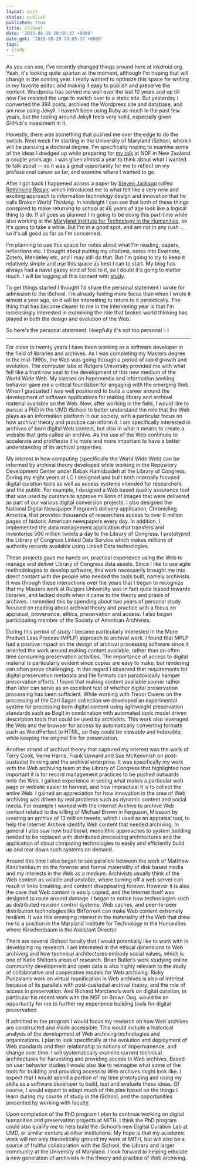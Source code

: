 ```yaml
---
layout: post
status: publish
published: true
title: iSchool
date: '2015-08-29 20:05:37 +0000'
date_gmt: '2015-08-29 20:05:37 +0000'
tags:
- study
---
```


As you can see, I've recently changed things around here at inkdroid.org. Yeah,
it's looking quite spartan at the moment, although I'm hoping that will change 
in the coming year. I really wanted to optimize this space for writing in my favorite editor, and making it easy to publish and preserve the content. Wordpress has served me well over the last 10 years and up till now I've resisted the urge to switch over to a static site. But yesterday I converted the 394 posts, archived the Wordpress site and database, and am now using Jekyll. I haven't been using Ruby as much in the past few years, but the tooling around Jekyll feels very solid, especially given GitHub's investment in it.

Honestly, there *was* something that pushed me over the edge to do the switch.
Next week I'm starting in the University of Maryland iSchool, where I will be
pursuing a doctoral degree. I'm specifically hoping to examine some of the ideas
I dredged up while preparing for [my talk][WebPresMed] at NDF in New
Zealand a couple years ago. I was given almost a year to think about what I
wanted to talk about -- so it was a great opportunity for me to reflect on my 
professional career so far, and examine where I wanted to go.

After I got back I
happened across a paper by [Steven Jackson] called [Rethinking Repair], which
introduced me to what felt like a very new and exciting approach to 
information technology design and innovation that he calls *Broken World
Thinking*. In hindsight I can see that both of these things conspired to 
make returning to school at 46 years of age look like a logical thing to do. If
all goes as planned I'm going to be doing this part-time while also working at
the [Maryland Institute for Technology in the Humanities][mith], so it's going 
to take a while. But I'm in a good spot, and am not in any rush ... so it's all
good as far as I'm concerned.

I'm planning to use this space for notes about what I'm reading, papers, 
reflections etc. I thought about putting my citations, notes into Evernote, 
Zotero, Mendeley etc, and I may still do that. But I'm going to try to keep it
relatively simple and use this space as best I can to start. My blog has 
always had a navel gazey kind of feel to it, so I doubt it's going to matter 
much. I will be tagging all this content with [study].

To get things started I thought I'd share the personal statement I wrote
for admission to the iSchool. I'm already feeling more focus than when I wrote
it almost a year ago, so it will be interesting to return to it periodically.
The thing that has become clearer to me in the intervening year is that I'm 
increasingly interested in examining the role that broken world thinking has 
played in both the design and evolution of the Web. 

So here's the personal statement. Hoepfully it's not too personal :-)

<hr>

For close to twenty years I have been working as a software developer in the
field of libraries and archives. As I was completing my Masters degree in the
mid-1990s, the Web was going through a period of rapid growth and evolution. The computer labs at Rutgers University provided me with what felt like a front row seat to the development of this new medium of the World Wide Web. My classes on hypermedia and information seeking behavior gave me a critical foundation for engaging with the emerging Web. When I graduated I was well positioned to build a career around the development of software applications for making library and archival material available on the Web. Now, after working in the field, I would like to pursue a PhD in the UMD iSchool to better understand the role that the Web plays as an information platform in our society, with a particular focus on how archival theory and practice can inform it. I am specifically interested in archives of born digital Web content, but also in what it means to create a website that gets called an archive. As the use of the Web continues to accelerate and proliferate it is more and more important to have a better understanding of its archival properties.

My interest in how computing (specifically the World Wide Web) can be informed
by archival theory developed while working in the Repository Development Center
under Babak Hamidzadeh at the Library of Congress. During my eight years at LC I designed and built both internally focused digital curation tools as well as
access systems intended for researchers and the public. For example, I designed
a Web based quality assurance tool that was used by curators to approve millions of images that were delivered as part of our various digital conversion projects. I also designed the National Digital Newspaper Program’s delivery application, Chronicling America, that provides thousands of researchers access to over 8 million pages of historic American newspapers every day. In addition, I implemented the data management application that transfers and inventories 500 million tweets a day to the Library of Congress. I prototyped the Library of Congress Linked Data Service which makes millions of authority records available using Linked Data technologies. 

These projects gave me hands on, practical experience using the Web to manage
and deliver Library of Congress data assets. Since I like to use agile
methodologies to develop software, this work necessarily brought me into direct
contact with the people who needed the tools built, namely archivists. It was
through these interactions over the years that I began to recognize that my
Masters work at Rutgers University was in fact quite biased towards libraries,
and lacked depth when it came to the theory and praxis of archives. I remedied
this by spending about two years of personal study focused on reading about
archival theory and practice with a focus on appraisal, provenance, ethics,
preservation and access. I also began participating member of the Society of
American Archivists.

During this period of study I became particularly interested in the More Product Less Process (MPLP) approach to archival work. I found that MPLP had a positive impact on the design of archival processing software since it oriented the work around making content available, rather than on often time consuming preservation activities. The importance of access to digital material is particularly evident since copies are easy to make, but rendering can often prove challenging. In this regard I observed that requirements for digital preservation metadata and file formats can paradoxically hamper preservation efforts. I found that making content available sooner rather than later can serve as an excellent test of whether digital preservation processing has been sufficient. While working with Trevor Owens on the processing of the Carl Sagan collection we developed an experimental system for processing born digital content using lightweight preservation standards such as BagIt in combination with automated topic model driven description tools that could be used by archivists. This work also leveraged the Web and the browser for access by automatically converting formats such as WordPerfect to HTML, so they could be viewable and indexable, while keeping the original file for preservation.

Another strand of archival theory that captured my interest was the work of
Terry Cook, Verne Harris, Frank Upward and Sue McKemmish on post-custodial
thinking and the archival enterprise. It was specifically my work with the Web
archiving team at the Library of Congress that highlighted how important it is
for record management practices to be pushed outwards onto the Web. I gained
experience in seeing what makes a particular web page or website easier to
harvest, and how impractical it is to collect the entire Web. I gained an
appreciation for how innovation in the area of Web archiving was driven by real
problems such as dynamic content and social media. For example I worked with the Internet Archive to archive Web content related to the killing of Michael Brown in Ferguson, Missouri by creating an archive of 13 million tweets, which I used as an appraisal tool, to help the Internet Archive identify Web content that needed archiving. In general I also saw how traditional, monolithic approaches to system building needed to be replaced with distributed processing architectures and the application of cloud computing technologies to easily and efficiently build up and tear down such systems on demand.

Around this time I also began to see parallels between the work of Matthew Kirschenbaum on the forensic and formal materiality of disk based media and my interests in the Web as a medium. Archivists usually think of the Web content as volatile and unstable, where turning off a web server can result in links breaking, and content disappearing forever. However it is also the case that Web content is easily copied, and the Internet itself was designed to route around damage. I began to notice how technologies such as distributed revision control systems, Web caches, and peer-to-peer distribution technologies like BitTorrent can make Web content extremely resilient. It was this emerging interest in the materiality of the Web that drew me to a position in the Maryland Institute for Technology in the Humanities where Kirschenbaum is the Assistant Director.

There are several iSchool faculty that I would potentially like to work with in developing my research. I am interested in the ethical dimensions to Web archiving and how technical architectures embody social values, which is one of Katie Shilton’s areas of research. Brian Butler’s work studying online community development and open data is also highly relevant to the study of collaborative and cooperative models for Web archiving. Ricky Punzalan’s work on virtual reunification in Web archives is also of interest because of its parallels with post-custodial archival theory, and the role of access in preservation. And Richard Marciano’s work on digital curation, in particular his recent work with the NSF on Brown Dog, would be an opportunity for me to further my experience building tools for digital preservation.

If admitted to the program I would focus my research on how Web archives are constructed and made accessible. This would include a historical analysis of the development of Web archiving technologies and organizations. I plan to look specifically at the evolution and deployment of Web standards and their relationship to notions of impermanence, and change over time. I will systematically examine current technical architectures for harvesting and providing access to Web archives. Based on user behavior studies I would also like to reimagine what some of the tools for building and providing access to Web archives might look like. I expect that I would spend a portion of my time prototyping and using my skills as a software developer to build, test and evaluate these ideas. Of course, I would expect to adapt much of this plan based on the things I learn during my course of study in the iSchool, and the opportunities presented by working with faculty.

Upon completion of the PhD program I plan to continue working on digital humanities and preservation projects at MITH. I think the PhD program could also qualify me to help build the iSchool’s new Digital Curation Lab at UMD, or similar centers at other institutions. My hope is that my academic work will not only theoretically ground my work at MITH, but will also be a source of fruitful collaboration with the iSchool, the Library and larger community at the University of Maryland. I look forward to helping educate a new generation of archivists in the theory and practice of Web archiving.

[WebPresMed]: http://inkdroid.org/2013/11/26/the-web-as-a-preservation-medium/
[Steven Jackson]: http://sjackson.infosci.cornell.edu/
[Rethinking Repair]: http://sjackson.infosci.cornell.edu/RethinkingRepairPROOFS(reduced)Aug2013.pdf
[mith]: http://mith.umd.edu
[study]: /tag/study/
